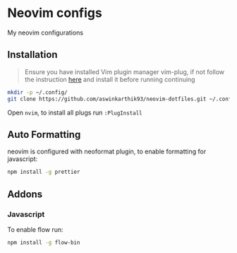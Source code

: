 # Neovim configs

My neovim configurations

## Installation

> Ensure you have installed Vim plugin manager vim-plug, if not follow the instruction [here](https://github.com/junegunn/vim-plug) and install it before running continuing

```sh
mkdir -p ~/.config/
git clone https://github.com/aswinkarthik93/neovim-dotfiles.git ~/.config/nvim
```

Open `nvim`, to install all plugs run `:PlugInstall`

## Auto Formatting

neovim is configured with neoformat plugin, to enable formatting for javascript:

```sh
npm install -g prettier
```

## Addons

### Javascript

To enable flow run:

```sh
npm install -g flow-bin
```
